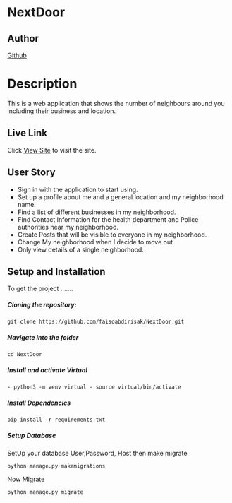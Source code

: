 # NextDoor


## Author  
  
[Github](https://github.com/faisoabdirisak)

# Description  

This is a web application that shows the number of neighbours around you including their business and location.


##  Live Link
 Click [View Site](https://morning-ocean-92442.herokuapp.com/)  to visit the site.

 ## User Story
* Sign in with the application to start using.
* Set up a profile about me and a general location and my neighborhood name.
* Find a list of different businesses in my neighborhood.
* Find Contact Information for the health department and Police authorities near my neighborhood.
* Create Posts that will be visible to everyone in my neighborhood.
* Change My neighborhood when I decide to move out.
* Only view details of a single neighborhood.

## Setup and Installation  

To get the project .......  
  
    
##### Cloning the repository:  
 ``` 
git clone https://github.com/faisoabdirisak/NextDoor.git
```
##### Navigate into the folder 
 ``` 
cd NextDoor
```
##### Install and activate Virtual  
 ``` 
- python3 -m venv virtual - source virtual/bin/activate  
```  

##### Install Dependencies  
 ``` 
 pip install -r requirements.txt 
```  
 ##### Setup Database  
  SetUp your database User,Password, Host then make migrate  
 ``` 
python manage.py makemigrations 
 ``` 
 Now Migrate  
 ```
 python manage.py migrate 
```